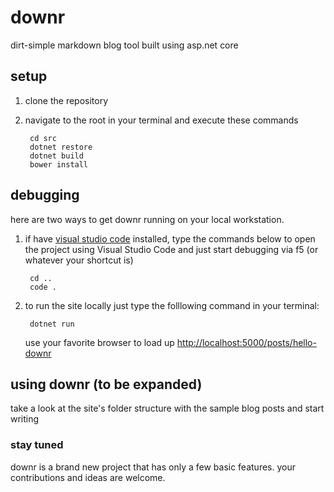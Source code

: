 # downr
dirt-simple markdown blog tool built using asp.net core

## setup
1. clone the repository
1. navigate to the root in your terminal and execute these commands

        cd src
        dotnet restore
        dotnet build
        bower install

## debugging
here are two ways to get downr running on your local workstation. 

1. if have [visual studio code](http://code.visualstudio.com) installed, type the commands below to open the project using Visual Studio Code and just start debugging via f5 (or whatever your shortcut is)

        cd ..
        code .

1. to run the site locally just type the folllowing command in your terminal:

        dotnet run

    use your favorite browser to load up [http://localhost:5000/posts/hello-downr](http://localhost:5000/posts/hello-downr)

## using downr (to be expanded)
take a look at the site's folder structure with the sample blog posts and start writing

### stay tuned
downr is a brand new project that has only a few basic features. your contributions and ideas are welcome. 